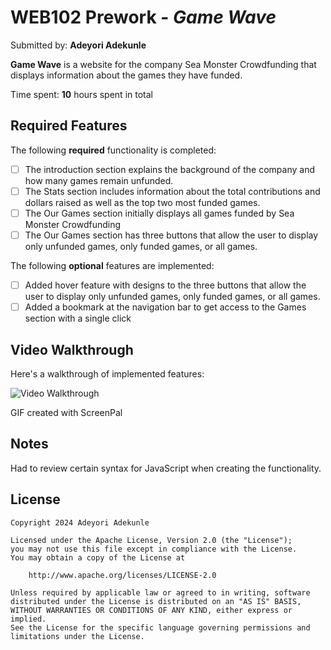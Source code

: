 # WEB102 Prework - *Game Wave*

Submitted by: **Adeyori Adekunle**

**Game Wave** is a website for the company Sea Monster Crowdfunding that displays information about the games they have funded.

Time spent: **10** hours spent in total

## Required Features

The following **required** functionality is completed:

* [ ] The introduction section explains the background of the company and how many games remain unfunded.
* [ ] The Stats section includes information about the total contributions and dollars raised as well as the top two most funded games.
* [ ] The Our Games section initially displays all games funded by Sea Monster Crowdfunding
* [ ] The Our Games section has three buttons that allow the user to display only unfunded games, only funded games, or all games.

The following **optional** features are implemented:

* [ ] Added hover feature with designs to the three buttons that allow the user to display only unfunded games, only funded games, or all games.
* [ ] Added a bookmark at the navigation bar to get access to the Games section with a single click

## Video Walkthrough

Here's a walkthrough of implemented features:

<img src='https://somup.com/cZXeIyJc5y' title='Video Walkthrough' width='' alt='Video Walkthrough' />

<!-- Replace this with whatever GIF tool you used! -->
GIF created with ScreenPal 
<!-- Recommended tools:
[Kap](https://getkap.co/) for macOS
[ScreenToGif](https://www.screentogif.com/) for Windows
[peek](https://github.com/phw/peek) for Linux. -->

## Notes

Had to review certain syntax for JavaScript when creating the functionality.

## License

    Copyright 2024 Adeyori Adekunle

    Licensed under the Apache License, Version 2.0 (the "License");
    you may not use this file except in compliance with the License.
    You may obtain a copy of the License at

        http://www.apache.org/licenses/LICENSE-2.0

    Unless required by applicable law or agreed to in writing, software
    distributed under the License is distributed on an "AS IS" BASIS,
    WITHOUT WARRANTIES OR CONDITIONS OF ANY KIND, either express or implied.
    See the License for the specific language governing permissions and
    limitations under the License.
